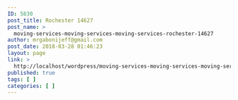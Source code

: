 ```yaml
---
ID: 5830
post_title: Rochester 14627
post_name: >
  moving-services-moving-services-moving-services-rochester-14627
author: mrgabonijeff@gmail.com
post_date: 2018-03-28 01:46:23
layout: page
link: >
  http://localhost/wordpress/moving-services-moving-services-moving-services-rochester-14627/
published: true
tags: [ ]
categories: [ ]
---
```

